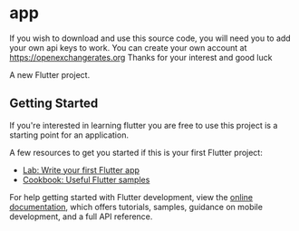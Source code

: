 # app

If you wish to download and use this source code, you will need you to add your own api keys to work. 
You can create your own account at https://openexchangerates.org Thanks for your interest and good luck

A new Flutter project.

## Getting Started

If you're interested in learning flutter you are free to use this project is a starting point for an application.

A few resources to get you started if this is your first Flutter project:

- [Lab: Write your first Flutter app](https://docs.flutter.dev/get-started/codelab)
- [Cookbook: Useful Flutter samples](https://docs.flutter.dev/cookbook)

For help getting started with Flutter development, view the
[online documentation](https://docs.flutter.dev/), which offers tutorials,
samples, guidance on mobile development, and a full API reference.
